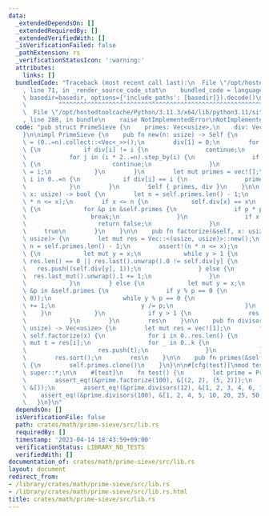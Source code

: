 ```yaml
---
data:
  _extendedDependsOn: []
  _extendedRequiredBy: []
  _extendedVerifiedWith: []
  _isVerificationFailed: false
  _pathExtension: rs
  _verificationStatusIcon: ':warning:'
  attributes:
    links: []
  bundledCode: "Traceback (most recent call last):\n  File \"/opt/hostedtoolcache/Python/3.11.3/x64/lib/python3.11/site-packages/onlinejudge_verify/documentation/build.py\"\
    , line 71, in _render_source_code_stat\n    bundled_code = language.bundle(stat.path,\
    \ basedir=basedir, options={'include_paths': [basedir]}).decode()\n          \
    \         ^^^^^^^^^^^^^^^^^^^^^^^^^^^^^^^^^^^^^^^^^^^^^^^^^^^^^^^^^^^^^^^^^^^^^^^^^^^^^^^^^\n\
    \  File \"/opt/hostedtoolcache/Python/3.11.3/x64/lib/python3.11/site-packages/onlinejudge_verify/languages/rust.py\"\
    , line 288, in bundle\n    raise NotImplementedError\nNotImplementedError\n"
  code: "pub struct PrimeSieve {\n    primes: Vec<usize>,\n    div: Vec<usize>,\n\
    }\n\nimpl PrimeSieve {\n    pub fn new(n: usize) -> Self {\n        let mut div\
    \ = (0..=n).collect::<Vec<_>>();\n        div[1] = 0;\n        for i in 2..=n\
    \ {\n            if div[i] != i {\n                continue;\n            }\n\
    \            for j in (i * 2..=n).step_by(i) {\n                if div[j] != j\
    \ {\n                    continue;\n                }\n                div[j]\
    \ = i;\n            }\n        }\n        let mut primes = vec![];\n        for\
    \ i in 0..=n {\n            if div[i] == i {\n                primes.push(i);\n\
    \            }\n        }\n        Self { primes, div }\n    }\n\n    pub fn is_prime(&self,\
    \ x: usize) -> bool {\n        let n = self.primes.len() - 1;\n        assert!(n\
    \ * n <= x);\n        if x <= n {\n            self.div[x] == x\n        } else\
    \ {\n            for &p in &self.primes {\n                if p * p > x {\n  \
    \                  break;\n                }\n                if x % p == 0 {\n\
    \                    return false;\n                }\n            }\n       \
    \     true\n        }\n    }\n\n    pub fn factorize(&self, x: usize) -> Vec<(usize,\
    \ usize)> {\n        let mut res = Vec::<(usize, usize)>::new();\n        let\
    \ n = self.primes.len() - 1;\n        assert!(n * n <= x);\n        if x <= n\
    \ {\n            let mut y = x;\n            while y > 1 {\n                if\
    \ res.len() == 0 || res.last().unwrap().0 != self.div[y] {\n                 \
    \   res.push((self.div[y], 1));\n                } else {\n                  \
    \  res.last_mut().unwrap().1 += 1;\n                }\n                y /= self.div[y];\n\
    \            }\n        } else {\n            let mut y = x;\n            for\
    \ &p in &self.primes {\n                if y % p == 0 {\n                    res.push((p,\
    \ 0));\n                    while y % p == 0 {\n                        res.last_mut().unwrap().1\
    \ += 1;\n                        y /= p;\n                    }\n            \
    \    }\n            }\n            if y > 1 {\n                res.push((y, 1));\n\
    \            }\n        }\n        res\n    }\n\n    pub fn divisors(&self, x:\
    \ usize) -> Vec<usize> {\n        let mut res = vec![1];\n        for (p, k) in\
    \ self.factorize(x) {\n            for i in 0..res.len() {\n                let\
    \ mut t = res[i];\n                for _ in 0..k {\n                    t *= p;\n\
    \                    res.push(t);\n                }\n            }\n        }\n\
    \        res.sort();\n        res\n    }\n\n    pub fn primes(&self) -> Vec<usize>\
    \ {\n        self.primes.clone()\n    }\n}\n\n#[cfg(test)]\nmod tests {\n    use\
    \ super::*;\n\n    #[test]\n    fn test() {\n        let prime = PrimeSieve::new(1000);\n\
    \        assert_eq!(&prime.factorize(100), &[(2, 2), (5, 2)]);\n        assert_eq!(&prime.factorize(1),\
    \ &[]);\n        assert_eq!(&prime.divisors(12), &[1, 2, 3, 4, 6, 12]);\n    \
    \    assert_eq!(&prime.divisors(100), &[1, 2, 4, 5, 10, 20, 25, 50, 100]);\n \
    \   }\n}\n"
  dependsOn: []
  isVerificationFile: false
  path: crates/math/prime-sieve/src/lib.rs
  requiredBy: []
  timestamp: '2023-04-14 18:43:59+09:00'
  verificationStatus: LIBRARY_NO_TESTS
  verifiedWith: []
documentation_of: crates/math/prime-sieve/src/lib.rs
layout: document
redirect_from:
- /library/crates/math/prime-sieve/src/lib.rs
- /library/crates/math/prime-sieve/src/lib.rs.html
title: crates/math/prime-sieve/src/lib.rs
---
```

